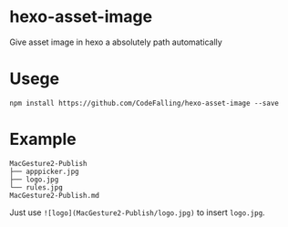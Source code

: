 # hexo-asset-image


Give asset image in hexo a absolutely path automatically

# Usege

```shell
npm install https://github.com/CodeFalling/hexo-asset-image --save
```

# Example

```shell
MacGesture2-Publish
├── apppicker.jpg
├── logo.jpg
└── rules.jpg
MacGesture2-Publish.md
```

Just use `![logo](MacGesture2-Publish/logo.jpg)` to insert `logo.jpg`.
